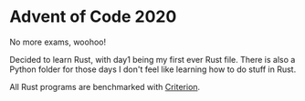 # Advent of Code 2020

No more exams, woohoo!

Decided to learn Rust, with day1 being my first ever Rust file. There is also a Python folder for those days I don't feel like learning how to do stuff in Rust.


All Rust programs are benchmarked with [Criterion](https://github.com/bheisler/criterion.rs). 